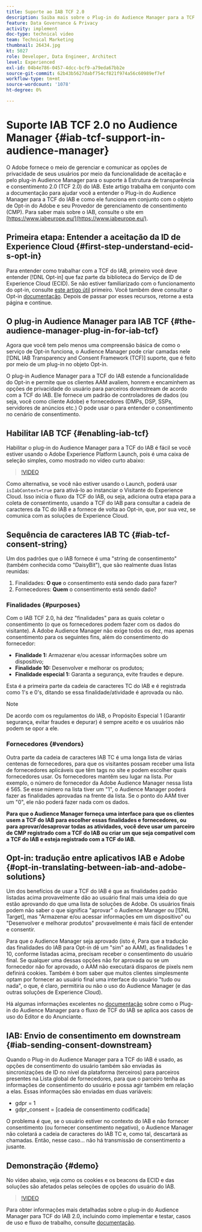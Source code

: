 ```yaml
---
title: Suporte ao IAB TCF 2.0
description: Saiba mais sobre o Plug-in do Audience Manager para a TCF do IAB e como ele funciona com o objeto de aceitação do Adobe e seu Provedor de gerenciamento de consentimento (CMP).
feature: Data Governance & Privacy
activity: implement
doc-type: technical video
team: Technical Marketing
thumbnail: 26434.jpg
kt: 5027
role: Developer, Data Engineer, Architect
level: Experienced
exl-id: 04b4e786-0457-4dcc-bcf9-a79eda67bb2e
source-git-commit: 62b43b5627dabf754cf821f974a56c60989ef7ef
workflow-type: tm+mt
source-wordcount: '1078'
ht-degree: 0%

---
```


# Suporte IAB TCF 2.0 no Audience Manager {#iab-tcf-support-in-audience-manager}

O Adobe fornece o meio de gerenciar e comunicar as opções de privacidade de seus usuários por meio da funcionalidade de aceitação e pelo plug-in Audience Manager para o suporte à Estrutura de transparência e consentimento 2.0 (TCF 2.0) do IAB. Este artigo trabalha em conjunto com a documentação para ajudar você a entender o Plug-in do Audience Manager para a TCF do IAB e como ele funciona em conjunto com o objeto de Opt-in do Adobe e seu Provedor de gerenciamento de consentimento (CMP). Para saber mais sobre o IAB, consulte o site em [https://www.iabeurope.eu/](https://www.iabeurope.eu/).

## Primeira etapa: Entender a aceitação da ID de Experience Cloud {#first-step-understand-ecid-s-opt-in}

Para entender como trabalhar com a TCF do IAB, primeiro você deve entender [!DNL Opt-in] que faz parte da biblioteca do Serviço de ID de Experience Cloud (ECID). Se não estiver familiarizado com o funcionamento do opt-in, consulte [este artigo útil](https://experienceleague.adobe.com/docs/core-services-learn/tutorials/id-service/use-opt-in-to-control-experience-cloud-activities-based-on-user-consent.html) primeiro. Você também deve consultar o Opt-in [documentação](https://experienceleague.adobe.com/docs/id-service/using/implementation/opt-in-service/optin-overview.html). Depois de passar por esses recursos, retorne a esta página e continue.

## O plug-in Audience Manager para IAB TCF {#the-audience-manager-plug-in-for-iab-tcf}

Agora que você tem pelo menos uma compreensão básica de como o serviço de Opt-in funciona, o Audience Manager pode criar camadas nele [!DNL IAB Transparency and Consent Framework (TCF)] suporte, que é feito por meio de um plug-in no objeto Opt-in.

O plug-in Audience Manager para a TCF do IAB estende a funcionalidade do Opt-in e permite que os clientes AAM avaliem, honrem e encaminhem as opções de privacidade do usuário para parceiros downstream de acordo com a TCF do IAB. Ele fornece um padrão de controladores de dados (ou seja, você como cliente Adobe) e fornecedores (DMPs, DSP, SSPs, servidores de anúncios etc.) O pode usar o para entender o consentimento no cenário de consentimento.

## Habilitar IAB TCF {#enabling-iab-tcf}

Habilitar o plug-in do Audience Manager para a TCF do IAB é fácil se você estiver usando o Adobe Experience Platform Launch, pois é uma caixa de seleção simples, como mostrado no vídeo curto abaixo:

>[!VIDEO](https://video.tv.adobe.com/v/26433/?quality=12)

Como alternativa, se você não estiver usando o Launch, poderá usar `isIabContext=true` para ativá-lo ao instanciar o Visitante do Experience Cloud. Isso inicia o fluxo da TCF do IAB, ou seja, adiciona outra etapa para a coleta de consentimento, usando a TCF do IAB para consultar a cadeia de caracteres da TC do IAB e a fornece de volta ao Opt-in, que, por sua vez, se comunica com as soluções de Experience Cloud.

## Sequência de caracteres IAB TC {#iab-tcf-consent-string}

Um dos padrões que o IAB fornece é uma &quot;string de consentimento&quot; (também conhecida como &quot;DaisyBit&quot;), que são realmente duas listas reunidas:

1. Finalidades: **O que** o consentimento está sendo dado para fazer?
1. Fornecedores: **Quem** o consentimento está sendo dado?

### Finalidades {#purposes}

Com o IAB TCF 2.0, há dez &quot;finalidades&quot; para as quais coletar o consentimento (o que os fornecedores podem fazer com os dados do visitante). A Adobe Audience Manager não exige todos os dez, mas apenas consentimento para os seguintes fins, além do consentimento do fornecedor:

* **Finalidade 1:** Armazenar e/ou acessar informações sobre um dispositivo;
* **Finalidade 10:** Desenvolver e melhorar os produtos;
* **Finalidade especial 1:** Garanta a segurança, evite fraudes e depure.

Esta é a primeira parte da cadeia de caracteres TC do IAB e é registrada como 1&#39;s e 0&#39;s, ditando se essa finalidade/atividade é aprovada ou não.

>[!NOTE]
>
>De acordo com os regulamentos do IAB, o Propósito Especial 1 (Garantir segurança, evitar fraudes e depurar) é sempre aceito e os usuários não podem se opor a ele.

### Fornecedores {#vendors}

Outra parte da cadeia de caracteres IAB TC é uma longa lista de várias centenas de fornecedores, para que os visitantes possam receber uma lista de fornecedores aplicáveis que têm tags no site e podem escolher quais fornecedores usar. Os fornecedores mantêm seu lugar na lista. Por exemplo, o número de fornecedor da Adobe Audience Manager nessa lista é 565. Se esse número na lista tiver um &quot;1&quot;, o Audience Manager poderá fazer as finalidades aprovadas na frente da lista. Se o ponto do AAM tiver um &quot;0&quot;, ele não poderá fazer nada com os dados.

**Para que o Audience Manager forneça uma interface para que os clientes usem a TCF do IAB para escolher essas finalidades e fornecedores, ou para aprovar/desaprovar todas as atividades, você deve usar um parceiro de CMP registrado com a TCF do IAB ou criar um que seja compatível com a TCF do IAB e esteja registrado com a TCF do IAB.**

## Opt-in: tradução entre aplicativos IAB e Adobe {#opt-in-translating-between-iab-and-adobe-solutions}

Um dos benefícios de usar a TCF do IAB é que as finalidades padrão listadas acima provavelmente dão ao usuário final mais uma ideia do que estão aprovando do que uma lista de soluções de Adobe. Os usuários finais podem não saber o que significa &quot;aprovar&quot; o Audience Manager ou [!DNL Target], mas &quot;Armazenar e/ou acessar informações em um dispositivo&quot; ou &quot;Desenvolver e melhorar produtos&quot; provavelmente é mais fácil de entender e consentir.

Para que o Audience Manager seja aprovado (isto é, Para que a tradução das finalidades do IAB para Opt-in dê um &quot;sim&quot; ao AAM), as finalidades 1 e 10, conforme listadas acima, precisam receber o consentimento do usuário final. Se qualquer uma dessas opções não for aprovada ou se um fornecedor não for aprovado, o AAM não executará disparos de pixels nem definirá cookies. Também é bom saber que muitos clientes simplesmente optam por fornecer ao usuário final uma interface do usuário &quot;tudo ou nada&quot;, o que, é claro, permitiria ou não o uso do Audience Manager (e das outras soluções de Experience Cloud).

Há algumas informações excelentes no [documentação](https://experienceleague.adobe.com/docs/audience-manager/user-guide/overview/data-privacy/consent-management/aam-iab-plugin.html?lang=en) sobre como o Plug-in do Audience Manager para o fluxo de TCF do IAB se aplica aos casos de uso do Editor e do Anunciante.

## IAB: Envio de consentimento em downstream {#iab-sending-consent-downstream}

Quando o Plug-in do Audience Manager para a TCF do IAB é usado, as opções de consentimento do usuário também são enviadas às sincronizações de ID no nível da plataforma (terceiros) para parceiros presentes na Lista global de fornecedores, para que o parceiro tenha as informações de consentimento do usuário e possa agir também em relação a elas. Essas informações são enviadas em duas variáveis:

* gdpr = 1
* gdpr_consent = [cadeia de consentimento codificada]

O problema é que, se o usuário estiver no contexto do IAB e não fornecer consentimento (ou fornecer consentimento negativo), o Audience Manager não coletará a cadeia de caracteres do IAB TC e, como tal, descartará as chamadas. Então, nesse caso... não há transmissão de consentimento a jusante.

## Demonstração {#demo}

No vídeo abaixo, veja como os cookies e os beacons da ECID e das soluções são afetados pelas seleções de opções do usuário do IAB.

>[!VIDEO](https://video.tv.adobe.com/v/26434/?quality=12)

Para obter informações mais detalhadas sobre o plug-in do Audience Manager para TCF do IAB 2.0, incluindo como implementar e testar, casos de uso e fluxo de trabalho, consulte [documentação](https://experienceleague.adobe.com/docs/audience-manager/user-guide/overview/data-privacy/consent-management/aam-iab-plugin.html).
